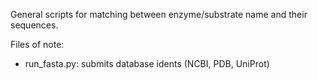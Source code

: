 General scripts for matching between enzyme/substrate name and their sequences. 

Files of note:

- run_fasta.py: submits database idents (NCBI, PDB, UniProt)